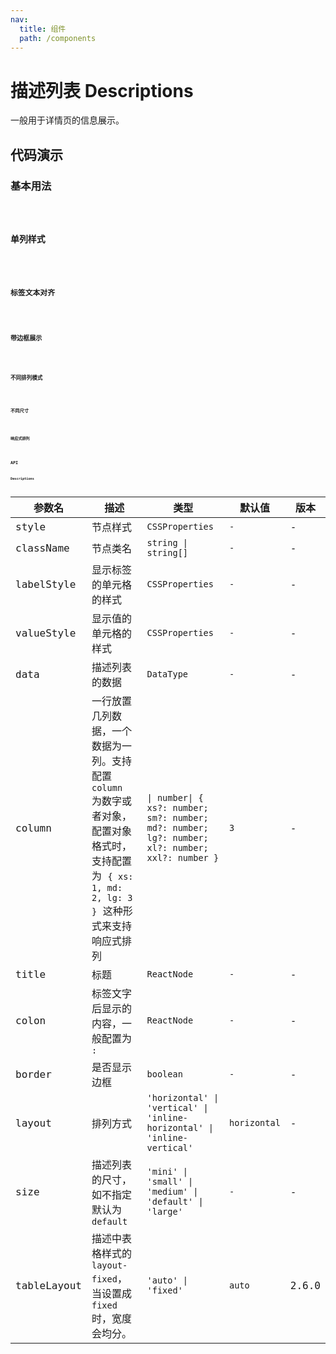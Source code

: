 ```yaml
---
nav:
  title: 组件
  path: /components
---
```


# 描述列表 Descriptions

一般用于详情页的信息展示。

## 代码演示

### 基本用法

<code src="./__demo__/basic.demo.tsx" />

### 单列样式

<code src="./__demo__/single.demo.tsx" />

### 标签文本对齐

<code src="./__demo__/align.demo.tsx" />

### 带边框展示

<code src="./__demo__/border.demo.tsx" />

### 不同排列模式

<code src="./__demo__/layout.demo.tsx" />

### 不同尺寸

<code src="./__demo__/size.demo.tsx" />

### 响应式排列

<code src="./__demo__/responsive.demo.tsx" />

## API

### Descriptions

|参数名|描述|类型|默认值|版本|
|---|---|---|---|---|
|style|节点样式|`CSSProperties`|`-`|-|
|className|节点类名|`string \| string[]`|`-`|-|
|labelStyle|显示标签的单元格的样式|`CSSProperties`|`-`|-|
|valueStyle|显示值的单元格的样式|`CSSProperties`|`-`|-|
|data|描述列表的数据|`DataType`|`-`|-|
|column|一行放置几列数据，一个数据为一列。支持配置 `column` 为数字或者对象，配置对象格式时，支持配置为 `{ xs: 1, md: 2, lg: 3 }` 这种形式来支持响应式排列|`\| number\| { xs?: number; sm?: number; md?: number; lg?: number; xl?: number; xxl?: number }`|`3`|-|
|title|标题|`ReactNode`|`-`|-|
|colon|标签文字后显示的内容，一般配置为 ` :`|`ReactNode`|`-`|-|
|border|是否显示边框|`boolean`|`-`|-|
|layout|排列方式|`'horizontal' \| 'vertical' \| 'inline-horizontal' \| 'inline-vertical'`|`horizontal`|-|
|size|描述列表的尺寸，如不指定默认为 `default`|`'mini' \| 'small' \| 'medium' \| 'default' \| 'large'`|`-`|-|
|tableLayout|描述中表格样式的 `layout-fixed`，当设置成 `fixed` 时，宽度会均分。|`'auto' \| 'fixed'`|`auto`|2.6.0|
